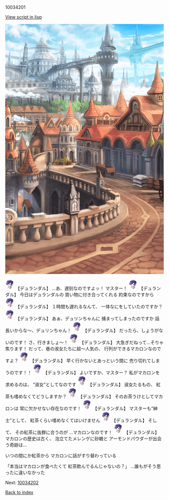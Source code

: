10034201

[View script in lisp](../scripts/10034201.txt)

![town.png](../images/backgrounds/town.png)

<img src="../images/units/100341.png" alt="100341.png" height="34"/>
【デュランダル】
…あ、遅刻なのですよッ！
マスター！

<img src="../images/units/100341.png" alt="100341.png" height="34"/>
【デュランダル】
今日はデュランダルの
買い物に付き合ってくれる
約束なのですから

<img src="../images/units/100341.png" alt="100341.png" height="34"/>
【デュランダル】
１時間も遅れるなんて、
一体なにをしていたのですか？

<img src="../images/units/100341.png" alt="100341.png" height="34"/>
【デュランダル】
あぁ、デュリンちゃんに
捕まってしまったのですか
話長いからな〜、デュリンちゃん！

<img src="../images/units/100341.png" alt="100341.png" height="34"/>
【デュランダル】
だったら、しょうがないのです！
さ、行きましょ〜！

<img src="../images/units/100341.png" alt="100341.png" height="34"/>
【デュランダル】
大急ぎだねって…そりゃ焦ります！
だって、巷の淑女たちに超〜人気の、
行列ができるマカロンなのですよ？

<img src="../images/units/100341.png" alt="100341.png" height="34"/>
【デュランダル】
早く行かないとあっという間に
売り切れてしまうのです！！

<img src="../images/units/100341.png" alt="100341.png" height="34"/>
【デュランダル】
よいですか、マスター？
私がマカロンを求めるのは、
“淑女”としてなのです

<img src="../images/units/100341.png" alt="100341.png" height="34"/>
【デュランダル】
淑女たるもの、
紅茶も嗜めなくてどうしますか？

<img src="../images/units/100341.png" alt="100341.png" height="34"/>
【デュランダル】
そのお茶うけとしてマカロンは
常に欠かせない存在なのです！

<img src="../images/units/100341.png" alt="100341.png" height="34"/>
【デュランダル】
マスターも“紳士”として、
紅茶くらい嗜めなくてはいけません

<img src="../images/units/100341.png" alt="100341.png" height="34"/>
【デュランダル】
そして、
その紅茶に抜群に合うのが
…マカロンなのです！

<img src="../images/units/100341.png" alt="100341.png" height="34"/>
【デュランダル】
マカロンの歴史は古く、
泡立てたメレンゲに砂糖と
アーモンドパウダーが出会う奇跡は…

いつの間にか紅茶から
マカロンに話がすり替わっている

「本当はマカロンが食べたくて
紅茶飲んでるんじゃないの？」
…誰もがそう思ったに違いなかった

Next: [10034202](10034202.md)

[Back to index](index.md)
